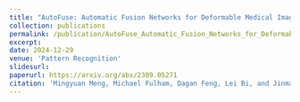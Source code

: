 ```yaml
---
title: "AutoFuse: Automatic Fusion Networks for Deformable Medical Image Registration"
collection: publications
permalink: /publication/AutoFuse_Automatic_Fusion_Networks_for_Deformable_Medical_Image_Registration
excerpt: 
date: 2024-12-29
venue: 'Pattern Recognition'
slidesurl: 
paperurl: https://arxiv.org/abs/2309.05271
citation: 'Mingyuan Meng, Michael Fulham, Dagan Feng, Lei Bi, and Jinman Kim. AutoFuse: Automatic Fusion Networks for Deformable Medical Image Registration. Pattern Recognition, in press, 2024.'
---
```

